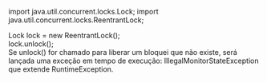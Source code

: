 import java.util.concurrent.locks.Lock;
import java.util.concurrent.locks.ReentrantLock;

Lock lock = new ReentrantLock(); </br>
lock.unlock(); </br>
Se unlock() for chamado para liberar um bloquei que
não existe, será lançada uma exceção em tempo de execução:
IllegalMonitorStateException que extende RuntimeException.